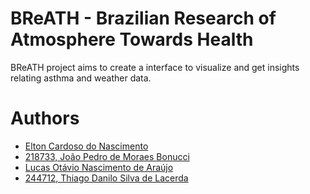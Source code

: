 # BReATH - Brazilian Research of Atmosphere Towards Health

BReATH project aims to create a interface to visualize and get insights relating asthma and weather data.

# Authors

- [Elton Cardoso do Nascimento](https://github.com/EltonCN)
- [218733, João Pedro de Moraes Bonucci](https://github.com/Joao-Pedro-MB)
- [Lucas Otávio Nascimento de Araújo]()
- [244712, Thiago Danilo Silva de Lacerda](https://github.com/ThiagoDSL)
